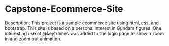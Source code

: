 # Capstone-Ecommerce-Site
Description: This project is a sample ecommerce site using html, css, and bootstrap. This site is based on a personal interest in Gundam figures. One interesting use of @keyframes was added to the login page to show a zoom in and zoom out animation. 